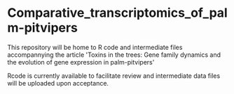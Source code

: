 # Comparative_transcriptomics_of_palm-pitvipers

This repository will be home to R code and intermediate files accompannying the article 'Toxins in the trees: Gene family dynamics and the evolution of gene expression in palm-pitvipers'

Rcode is currently available to facilitate review and intermediate data files will be uploaded upon acceptance.
